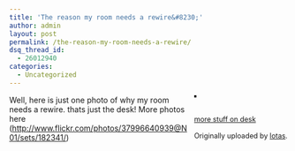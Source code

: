 ```yaml
---
title: 'The reason my room needs a rewire&#8230;'
author: admin
layout: post
permalink: /the-reason-my-room-needs-a-rewire/
dsq_thread_id:
  - 26012940
categories:
  - Uncategorized
---
```

<div style="float: right; margin-left: 10px; margin-bottom: 10px;">
  <a href="http://www.flickr.com/photos/37996640939@N01/7310140/" title="photo sharing"><img src="http://photos7.flickr.com/7310140_8f078b4227_m.jpg" alt style="border: solid 2px #000000;" /></a><br /> <br /> <span style="font-size: 0.9em; margin-top: 0px;"><br /> <a href="http://www.flickr.com/photos/37996640939@N01/7310140/">more stuff on desk</a><br /> <br /> Originally uploaded by <a href="http://www.flickr.com/people/37996640939@N01/">lotas</a>.<br /> </span>
</div>

Well, here is just one photo of why my room needs a rewire. thats just the desk! More photos here (<http://www.flickr.com/photos/37996640939@N01/sets/182341/>)  
<br clear="all" />